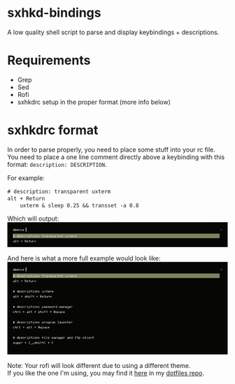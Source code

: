 # sxhkd-bindings
A low quality shell script to parse and display keybindings + descriptions.

# Requirements
- Grep
- Sed
- Rofi
- sxhkdrc setup in the proper format (more info below)

# sxhkdrc format
In order to parse properly, you need to place some stuff into your rc file.<br>
You need to place a one line comment directly above a keybinding with this format: `description: DESCRIPTION`.

For example:
```
# description: transparent uxterm
alt + Return
    uxterm & sleep 0.25 && transset -a 0.8
```

Which will output:<br>
![example](screenshots/example.png)

And here is what a more full example would look like:<br>
![full example](screenshots/full_example.png)

Note: Your rofi will look different due to using a different theme.<br>
If you like the one I'm using, you may find it [here](https://github.com/Phate6660/dotfiles/blob/master/.cache/wal/colors-rofi-dark.rasi) in my [dotfiles repo](https://github.com/Phate6660/dotfiles).
